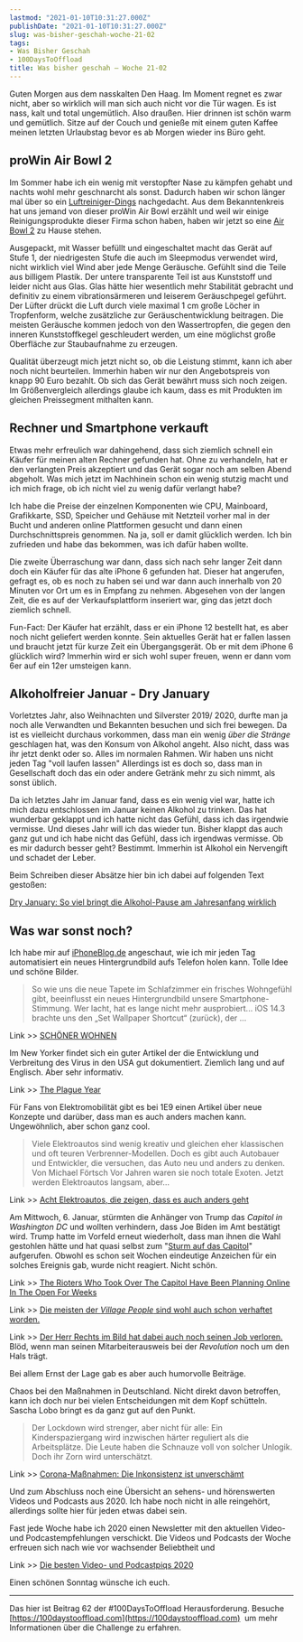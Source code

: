 ```yaml
---
lastmod: "2021-01-10T10:31:27.000Z"
publishDate: "2021-01-10T10:31:27.000Z"
slug: was-bisher-geschah-woche-21-02
tags:
- Was Bisher Geschah
- 100DaysToOffload
title: Was bisher geschah – Woche 21-02
---
```


Guten Morgen aus dem nasskalten Den Haag. Im Moment regnet es zwar nicht, aber so wirklich will man sich auch nicht vor die Tür wagen. Es ist nass, kalt und total ungemütlich. Also draußen. Hier drinnen ist schön warm und gemütlich. Sitze auf der Couch und genieße mit einem guten Kaffee meinen letzten Urlaubstag bevor es ab Morgen wieder ins Büro geht. 

## proWin Air Bowl 2

Im Sommer habe ich ein wenig mit verstopfter Nase zu kämpfen gehabt und nachts wohl mehr geschnarcht als sonst. Dadurch haben wir schon länger mal über so ein [Luftreiniger-Dings](https://www.testberichte.de/testsieger/level3_kleine_haushaltsgeraete_luftreiniger_292.html) nachgedacht. Aus dem Bekanntenkreis hat uns jemand von dieser proWin Air Bowl erzählt und weil wir einige Reinigungsprodukte dieser Firma schon haben, haben wir jetzt so eine [Air Bowl 2](https://www.prowin.net/cms/prowin-air-bowl-2.htm) zu Hause stehen. 

Ausgepackt, mit Wasser befüllt und eingeschaltet macht das Gerät auf Stufe 1, der niedrigesten Stufe die auch im Sleepmodus verwendet wird, nicht wirklich viel Wind aber jede Menge Geräusche. Gefühlt sind die Teile aus billigem Plastik. Der untere transparente Teil ist aus Kunststoff und leider nicht aus Glas. Glas hätte hier wesentlich mehr Stabilität gebracht und definitiv zu einem vibrationsärmeren und leiserem Geräuschpegel geführt. Der Lüfter drückt die Luft durch viele maximal 1 cm große Löcher in Tropfenform, welche zusätzliche zur Geräuschentwicklung beitragen. Die meisten Geräusche kommen jedoch von den Wassertropfen, die gegen den inneren Kunststoffkegel geschleudert werden, um eine möglichst große Oberfläche zur Staubaufnahme zu erzeugen. 

Qualität überzeugt mich jetzt nicht so, ob die Leistung stimmt, kann ich aber noch nicht beurteilen. Immerhin haben wir nur den Angebotspreis von knapp 90 Euro bezahlt. Ob sich das Gerät bewährt muss sich noch zeigen. Im Größenvergleich allerdings glaube ich kaum, dass es mit Produkten im gleichen Preissegment mithalten kann. 

## Rechner und Smartphone verkauft

Etwas mehr erfreulich war dahingehend, dass sich ziemlich schnell ein Käufer für meinen alten Rechner gefunden hat. Ohne zu verhandeln, hat er den verlangten Preis akzeptiert und das Gerät sogar noch am selben Abend abgeholt. Was mich jetzt im Nachhinein schon ein wenig stutzig macht und ich mich frage, ob ich nicht viel zu wenig dafür verlangt habe? 

Ich habe die Preise der einzelnen Komponenten wie CPU, Mainboard, Grafikkarte, SSD, Speicher und Gehäuse mit Netzteil vorher mal in der Bucht und anderen online Plattformen gesucht und dann einen Durchschnittspreis genommen. Na ja, soll er damit glücklich werden. Ich bin zufrieden und habe das bekommen, was ich dafür haben wollte. 

Die zweite Überraschung war dann, dass sich nach sehr langer Zeit dann doch ein Käufer für das alte iPhone 6 gefunden hat. Dieser hat angerufen, gefragt es, ob es noch zu haben sei und war dann auch innerhalb von 20 Minuten vor Ort um es in Empfang zu nehmen. Abgesehen von der langen Zeit, die es auf der Verkaufsplattform inseriert war, ging das jetzt doch ziemlich schnell. 

Fun-Fact: Der Käufer hat erzählt, dass er ein iPhone 12 bestellt hat, es aber noch nicht geliefert werden konnte. Sein aktuelles Gerät hat er fallen lassen und braucht jetzt für kurze Zeit ein Übergangsgerät. Ob er mit dem iPhone 6 glücklich wird? Immerhin wird er sich wohl super freuen, wenn er dann vom 6er auf ein 12er umsteigen kann.

## Alkoholfreier Januar - Dry January

Vorletztes Jahr, also Weihnachten und Silverster 2019/ 2020, durfte man ja noch alle Verwandten und Bekannten besuchen und sich frei bewegen. Da ist es vielleicht durchaus vorkommen, dass man ein wenig *über die Stränge* geschlagen hat, was den Konsum von Alkohol angeht. Also nicht, dass was ihr jetzt denkt oder so. Alles im normalen Rahmen. Wir haben uns nicht jeden Tag "voll laufen lassen" Allerdings ist es doch so, dass man in Gesellschaft doch das ein oder andere Getränk mehr zu sich nimmt, als sonst üblich.

Da ich letztes Jahr im Januar fand, dass es ein wenig viel war, hatte ich mich dazu entschlossen im Januar keinen Alkohol zu trinken. Das hat wunderbar geklappt und ich hatte nicht das Gefühl, dass ich das irgendwie vermisse. Und dieses Jahr will ich das wieder tun. Bisher klappt das auch ganz gut und ich habe nicht das Gefühl, dass ich irgendwas vermisse. Ob es mir dadurch besser geht? Bestimmt. Immerhin ist Alkohol ein Nervengift und schadet der Leber.

Beim Schreiben dieser Absätze hier bin ich dabei auf folgenden Text gestoßen:

[Dry January: So viel bringt die Alkohol-Pause am Jahresanfang wirklich](https://www.morgenpost.de/ratgeber/article216134019/Dry-January-Alkohol-Verzicht-Abstinenz-Neujahrsvorsaetze.html)

## Was war sonst noch?

Ich habe mir auf [iPhoneBlog.de](https://www.iphoneblog.de/2021/01/08/schoner-wohnen-ios-setzt-bei-sonnenaufgang-ein-neues-hintergrundbild/) angeschaut, wie ich mir jeden Tag automatisiert ein neues Hintergrundbild aufs Telefon holen kann. Tolle Idee und schöne Bilder.

> So wie uns die neue Tapete im Schlafzimmer ein frisches Wohngefühl gibt, beeinflusst ein neues Hintergrundbild unsere Smartphone-Stimmung. Wer lacht, hat es lange nicht mehr ausprobiert... iOS 14.3 brachte uns den „Set Wallpaper Shortcut“ (zurück), der …

Link >> [SCHÖNER WOHNEN](https://www.iphoneblog.de/2021/01/08/schoner-wohnen-ios-setzt-bei-sonnenaufgang-ein-neues-hintergrundbild/)


Im New Yorker findet sich ein guter Artikel der die Entwicklung und Verbreitung des Virus in den USA gut dokumentiert. Ziemlich lang und auf Englisch. Aber sehr informativ. 

Link >> [The Plague Year](https://www.newyorker.com/magazine/2021/01/04/the-plague-year)

Für Fans von Elektromobilität gibt es bei 1E9 einen Artikel über neue Konzepte und darüber, dass man es auch anders machen kann. Ungewöhnlich, aber schon ganz cool.  

> Viele Elektroautos sind wenig kreativ und gleichen eher klassischen und oft teuren Verbrenner-Modellen. Doch es gibt auch Autobauer und Entwickler, die versuchen, das Auto neu und anders zu denken. Von Michael Förtsch Vor Jahren waren sie noch totale Exoten. Jetzt werden Elektroautos langsam, aber…

Link >> [Acht Elektroautos, die zeigen, dass es auch anders geht](https://1e9.community/t/acht-elektroautos-die-zeigen-dass-es-auch-anders-geht/8979)


Am Mittwoch, 6. Januar, stürmten die Anhänger von Trump das *Capitol in Washington DC* und wollten verhindern, dass Joe Biden im Amt bestätigt wird. Trump hatte im Vorfeld erneut wiederholt, dass man ihnen die Wahl gestohlen hätte und hat quasi selbst zum "[Sturm auf das Capitol](https://www.buzzfeednews.com/article/janelytvynenko/trump-rioters-planned-online)" aufgerufen. Obwohl es schon seit Wochen eindeutige Anzeichen für ein solches Ereignis gab, wurde nicht reagiert. Nicht schön.

Link >> [The Rioters Who Took Over The Capitol Have Been Planning Online In The Open For Weeks](https://www.buzzfeednews.com/article/janelytvynenko/trump-rioters-planned-online)

Link >> [Die meisten der *Village People* sind wohl auch schon verhaftet worden.](https://vt.co/news/us/a-growing-number-of-capitol-rioters-are-being-fired-after-being-identified)

Link >> [Der Herr Rechts im Bild hat dabei auch noch seinen Job verloren.](https://twitter.com/TreWardWBAL/status/1347226070085480448) Blöd, wenn man seinen Mitarbeiterausweis bei der *Revolution* noch um den Hals trägt.  

Bei allem Ernst der Lage gab es aber auch humorvolle Beiträge.

Chaos bei den Maßnahmen in Deutschland. Nicht direkt davon betroffen, kann ich doch nur bei vielen Entscheidungen mit dem Kopf schütteln. Sascha Lobo bringt es da ganz gut auf den Punkt. 

> Der Lockdown wird strenger, aber nicht für alle: Ein Kinderspaziergang wird inzwischen härter reguliert als die Arbeitsplätze. Die Leute haben die Schnauze voll von solcher Unlogik. Doch ihr Zorn wird unterschätzt.

Link >> [Corona-Maßnahmen: Die Inkonsistenz ist unverschämt](https://www.spiegel.de/netzwelt/netzpolitik/corona-massnahmen-die-inkonsistenz-ist-unverschaemt-kolumne-a-3d7e59ae-1fc2-4a53-b194-d73b8d70a096)


Und zum Abschluss noch eine Übersicht an sehens- und hörenswerten Videos und Podcasts aus 2020. Ich habe noch nicht in alle reingehört, allerdings sollte hier für jeden etwas dabei sein. 

Fast jede Woche habe ich 2020 einen Newsletter mit den aktuellen Video- und Podcastempfehlungen verschickt. Die Videos und Podcasts der Woche erfreuen sich nach wie vor wachsender Beliebtheit und

Link >> [Die besten Video- und Podcastpiqs 2020](https://www.piqd.de/piqd/die-besten-video-und-podcastpiqs-2020)

Einen schönen Sonntag wünsche ich euch.

---

Das hier ist Beitrag 62 der #100DaysToOffload Herausforderung. Besuche [https://100daystooffload.com](https://100daystooffload.com)  um mehr Informationen über die Challenge zu erfahren.